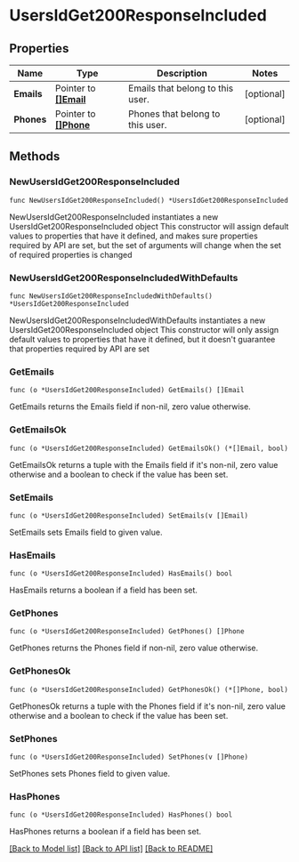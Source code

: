 # UsersIdGet200ResponseIncluded

## Properties

Name | Type | Description | Notes
------------ | ------------- | ------------- | -------------
**Emails** | Pointer to [**[]Email**](Email.md) | Emails that belong to this user. | [optional] 
**Phones** | Pointer to [**[]Phone**](Phone.md) | Phones that belong to this user. | [optional] 

## Methods

### NewUsersIdGet200ResponseIncluded

`func NewUsersIdGet200ResponseIncluded() *UsersIdGet200ResponseIncluded`

NewUsersIdGet200ResponseIncluded instantiates a new UsersIdGet200ResponseIncluded object
This constructor will assign default values to properties that have it defined,
and makes sure properties required by API are set, but the set of arguments
will change when the set of required properties is changed

### NewUsersIdGet200ResponseIncludedWithDefaults

`func NewUsersIdGet200ResponseIncludedWithDefaults() *UsersIdGet200ResponseIncluded`

NewUsersIdGet200ResponseIncludedWithDefaults instantiates a new UsersIdGet200ResponseIncluded object
This constructor will only assign default values to properties that have it defined,
but it doesn't guarantee that properties required by API are set

### GetEmails

`func (o *UsersIdGet200ResponseIncluded) GetEmails() []Email`

GetEmails returns the Emails field if non-nil, zero value otherwise.

### GetEmailsOk

`func (o *UsersIdGet200ResponseIncluded) GetEmailsOk() (*[]Email, bool)`

GetEmailsOk returns a tuple with the Emails field if it's non-nil, zero value otherwise
and a boolean to check if the value has been set.

### SetEmails

`func (o *UsersIdGet200ResponseIncluded) SetEmails(v []Email)`

SetEmails sets Emails field to given value.

### HasEmails

`func (o *UsersIdGet200ResponseIncluded) HasEmails() bool`

HasEmails returns a boolean if a field has been set.

### GetPhones

`func (o *UsersIdGet200ResponseIncluded) GetPhones() []Phone`

GetPhones returns the Phones field if non-nil, zero value otherwise.

### GetPhonesOk

`func (o *UsersIdGet200ResponseIncluded) GetPhonesOk() (*[]Phone, bool)`

GetPhonesOk returns a tuple with the Phones field if it's non-nil, zero value otherwise
and a boolean to check if the value has been set.

### SetPhones

`func (o *UsersIdGet200ResponseIncluded) SetPhones(v []Phone)`

SetPhones sets Phones field to given value.

### HasPhones

`func (o *UsersIdGet200ResponseIncluded) HasPhones() bool`

HasPhones returns a boolean if a field has been set.


[[Back to Model list]](../README.md#documentation-for-models) [[Back to API list]](../README.md#documentation-for-api-endpoints) [[Back to README]](../README.md)


